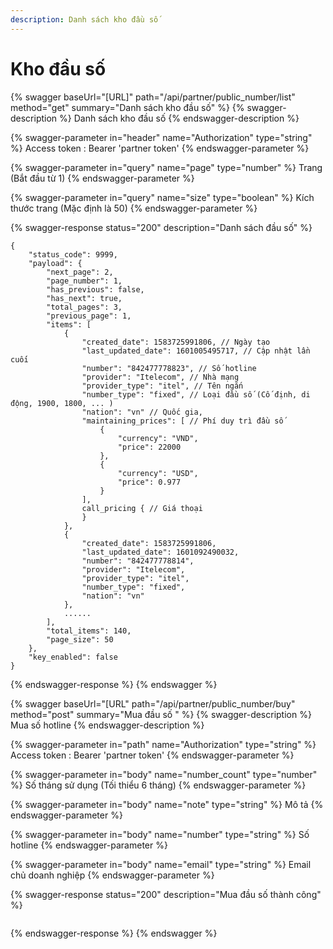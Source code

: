 ```yaml
---
description: Danh sách kho đầu số
---
```


# Kho đầu số

{% swagger baseUrl="[URL]" path="/api/partner/public_number/list" method="get" summary="Danh sách kho đầu số" %}
{% swagger-description %}
Danh sách kho đầu số
{% endswagger-description %}

{% swagger-parameter in="header" name="Authorization" type="string" %}
Access token : Bearer 'partner token'
{% endswagger-parameter %}

{% swagger-parameter in="query" name="page" type="number" %}
Trang (Bắt đầu từ 1)
{% endswagger-parameter %}

{% swagger-parameter in="query" name="size" type="boolean" %}
Kích thước trang (Mặc định là 50)
{% endswagger-parameter %}

{% swagger-response status="200" description="Danh sách đầu số" %}
```
{
    "status_code": 9999,
    "payload": {
        "next_page": 2,
        "page_number": 1,
        "has_previous": false,
        "has_next": true,
        "total_pages": 3,
        "previous_page": 1,
        "items": [
            {
                "created_date": 1583725991806, // Ngày tạo
                "last_updated_date": 1601005495717, // Cập nhật lần cuối
                "number": "842477778823", // Số hotline
                "provider": "Itelecom", // Nhà mạng
                "provider_type": "itel", // Tên ngắn
                "number_type": "fixed", // Loại đầu số (Cố định, di động, 1900, 1800, ... )
                "nation": "vn" // Quốc gia,
                "maintaining_prices": [ // Phí duy trì đầu số
                    {
                        "currency": "VND",
                        "price": 22000
                    },
                    {
                        "currency": "USD",
                        "price": 0.977
                    }
                ],
                call_pricing { // Giá thoại
                }
            },
            {
                "created_date": 1583725991806,
                "last_updated_date": 1601092490032,
                "number": "842477778814",
                "provider": "Itelecom",
                "provider_type": "itel",
                "number_type": "fixed",
                "nation": "vn"
            },
            ......
        ],
        "total_items": 140,
        "page_size": 50
    },
    "key_enabled": false
}
```
{% endswagger-response %}
{% endswagger %}

{% swagger baseUrl="[URL" path="/api/partner/public_number/buy" method="post" summary="Mua đầu số " %}
{% swagger-description %}
Mua số hotline
{% endswagger-description %}

{% swagger-parameter in="path" name="Authorization" type="string" %}
Access token : Bearer 'partner token'
{% endswagger-parameter %}

{% swagger-parameter in="body" name="number_count" type="number" %}
Số tháng sử dụng (Tối thiểu 6 tháng)
{% endswagger-parameter %}

{% swagger-parameter in="body" name="note" type="string" %}
Mô tả
{% endswagger-parameter %}

{% swagger-parameter in="body" name="number" type="string" %}
Số hotline
{% endswagger-parameter %}

{% swagger-parameter in="body" name="email" type="string" %}
Email chủ doanh nghiệp
{% endswagger-parameter %}

{% swagger-response status="200" description="Mua đầu số thành công" %}
```
```
{% endswagger-response %}
{% endswagger %}

